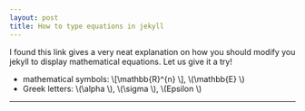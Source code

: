 ```yaml
---
layout: post
title: How to type equations in jekyll
---
```


I found this link gives a very neat explanation on how you should modify you jekyll to display mathematical equations.
Let us give it a try!

* mathematical symbols: \\[\mathbb{R}^{n} \\], \\(\mathbb{E} \\)
* Greek letters: \\(\alpha \\), \\(\sigma \\), \\(Epsilon \\)

---
